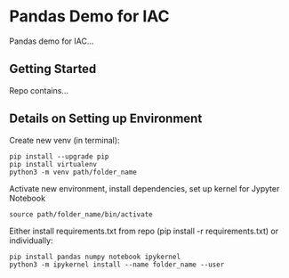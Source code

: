 # Pandas Demo for IAC

Pandas demo for IAC...

## Getting Started

Repo contains...

## Details on Setting up Environment

Create new venv (in terminal):

```
pip install --upgrade pip
pip install virtualenv
python3 -m venv path/folder_name
```

Activate new environment, install dependencies, set up kernel for Jypyter Notebook

```
source path/folder_name/bin/activate
```
Either install requirements.txt from repo (pip install -r requirements.txt) or individually:
```
pip install pandas numpy notebook ipykernel
python3 -m ipykernel install --name folder_name --user
```